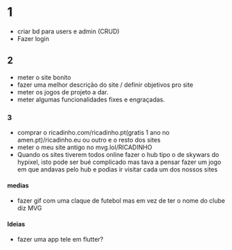 # 1

- criar bd para users e admin (CRUD)
- Fazer login

## 2

- meter o site bonito
- fazer uma melhor descrição do site / definir objetivos pro site
- meter os jogos de projeto a dar.
- meter algumas funcionalidades fixes e engraçadas.

### 3

- comprar o ricadinho.com/ricadinho.pt(gratis 1 ano no amen.pt)/ricadinho.eu ou outro e o resto dos sites
- meter o meu site antigo no mvg.lol/RICADINHO
- Quando os sites tiverem todos online fazer o hub tipo o de skywars do hypixel, isto pode ser bué complicado mas tava a pensar fazer um jogo em que andavas pelo hub e podias ir visitar cada um dos nossos sites

#### medias
- fazer gif com uma claque de futebol mas em vez de ter o nome do clube diz MVG

#### Ideias

- fazer uma app tele em flutter?







